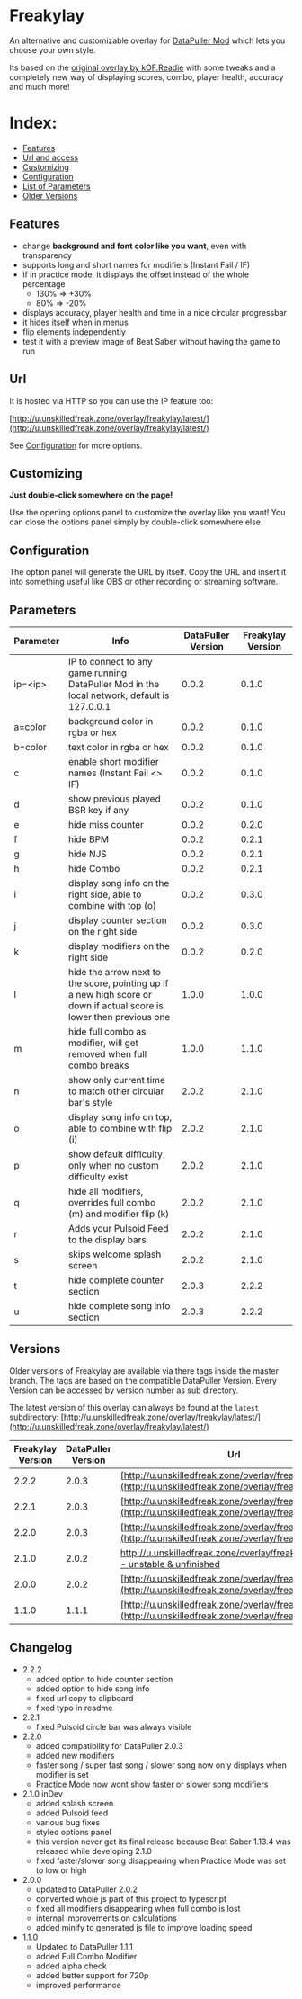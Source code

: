 # Freakylay
An alternative and customizable overlay for [DataPuller Mod](https://github.com/kOFReadie/DataPuller) which lets you choose your own style.

Its based on the [original overlay by kOF.Readie](https://github.com/kOFReadie/BSDP-Overlay) with some tweaks and a completely new way of displaying scores, combo, player health, accuracy and much more!

# Index:
- [Features](#Features)
- [Url and access](#Url)
- [Customizing](#Customizing)
- [Configuration](#Configuration)
- [List of Parameters](#Parameters)
- [Older Versions](#Versions)

## Features

- change **background and font color like you want**, even with transparency
- supports long and short names for modifiers (Instant Fail / IF)
- if in practice mode, it displays the offset instead of the whole percentage
    - 130% => +30%
    - 80% => -20%
- displays accuracy, player health and time in a nice circular progressbar
- it hides itself when in menus
- flip elements independently
- test it with a preview image of Beat Saber without having the game to run

## Url
It is hosted via HTTP so you can use the IP feature too:

[http://u.unskilledfreak.zone/overlay/freakylay/latest/](http://u.unskilledfreak.zone/overlay/freakylay/latest/)

See [Configuration](#Configuration) for more options. 

## Customizing

**Just double-click somewhere on the page!**

Use the opening options panel to customize the overlay like you want!
You can close the options panel simply by double-click somewhere else.

## Configuration

The option panel will generate the URL by itself. Copy the URL and insert it into something useful like OBS or other recording or streaming software.

## Parameters

|Parameter|Info|DataPuller Version|Freakylay Version|
|---|---|---|---|
|ip=\<ip\>|IP to connect to any game running DataPuller Mod in the local network, default is 127.0.0.1|0.0.2|0.1.0|
|a=color|background color in rgba or hex|0.0.2|0.1.0|
|b=color|text color in rgba or hex|0.0.2|0.1.0|
|c|enable short modifier names (Instant Fail <> IF)|0.0.2|0.1.0|
|d|show previous played BSR key if any|0.0.2|0.1.0|
|e|hide miss counter|0.0.2|0.2.0|
|f|hide BPM|0.0.2|0.2.1|
|g|hide NJS|0.0.2|0.2.1|
|h|hide Combo|0.0.2|0.2.1|
|i|display song info on the right side, able to combine with top (o)|0.0.2|0.3.0|
|j|display counter section on the right side|0.0.2|0.3.0|
|k|display modifiers on the right side|0.0.2|0.2.0|
|l|hide the arrow next to the score, pointing up if a new high score or down if actual score is lower then previous one|1.0.0|1.0.0|
|m|hide full combo as modifier, will get removed when full combo breaks|1.0.0|1.1.0|
|n|show only current time to match other circular bar's style|2.0.2|2.1.0|
|o|display song info on top, able to combine with flip (i)|2.0.2|2.1.0|
|p|show default difficulty only when no custom difficulty exist|2.0.2|2.1.0|
|q|hide all modifiers, overrides full combo (m) and modifier flip (k)|2.0.2|2.1.0|
|r|Adds your Pulsoid Feed to the display bars|2.0.2|2.1.0|
|s|skips welcome splash screen|2.0.2|2.1.0|
|t|hide complete counter section|2.0.3|2.2.2|
|u|hide complete song info section|2.0.3|2.2.2|

## Versions
Older versions of Freakylay are available via there tags inside the master branch. The tags are based on the compatible DataPuller Version.
Every Version can be accessed by version number as sub directory.

The latest version of this overlay can always be found at the `latest` subdirectory:
[http://u.unskilledfreak.zone/overlay/freakylay/latest/](http://u.unskilledfreak.zone/overlay/freakylay/latest/)

|Freakylay Version|DataPuller Version|Url|
|---|---|---|
|2.2.2|2.0.3|[http://u.unskilledfreak.zone/overlay/freakylay/2.2.2/](http://u.unskilledfreak.zone/overlay/freakylay/2.2.2/)|
|2.2.1|2.0.3|[http://u.unskilledfreak.zone/overlay/freakylay/2.2.1/](http://u.unskilledfreak.zone/overlay/freakylay/2.2.1/)|
|2.2.0|2.0.3|[http://u.unskilledfreak.zone/overlay/freakylay/2.2.0/](http://u.unskilledfreak.zone/overlay/freakylay/2.2.0/)|
|2.1.0|2.0.2|[http://u.unskilledfreak.zone/overlay/freakylay/2.1.0/ - unstable & unfinished](http://u.unskilledfreak.zone/overlay/freakylay/2.1.0/)|
|2.0.0|2.0.2|[http://u.unskilledfreak.zone/overlay/freakylay/2.0.0/](http://u.unskilledfreak.zone/overlay/freakylay/2.0.0/)|
|1.1.0|1.1.1|[http://u.unskilledfreak.zone/overlay/freakylay/1.1.0/](http://u.unskilledfreak.zone/overlay/freakylay/1.1.0/)|

## Changelog
- 2.2.2
  - added option to hide counter section
  - added option to hide song info
  - fixed url copy to clipboard
  - fixed typo in readme
- 2.2.1
  - fixed Pulsoid circle bar was always visible
- 2.2.0
  - added compatibility for DataPuller 2.0.3
  - added new modifiers
  - faster song / super fast song / slower song now only displays when modifier is set
  - Practice Mode now wont show faster or slower song modifiers
- 2.1.0 inDev
  - added splash screen
  - added Pulsoid feed
  - various bug fixes
  - styled options panel
  - this version never get its final release because Beat Saber 1.13.4 was released while developing 2.1.0
  - fixed faster/slower song disappearing when Practice Mode was set to low or high 
- 2.0.0
  - updated to DataPuller 2.0.2
  - converted whole js part of this project to typescript
  - fixed all modifiers disappearing when full combo is lost
  - internal improvements on calculations
  - added minify to generated js file to improve loading speed 
- 1.1.0
  - Updated to DataPuller 1.1.1
  - added Full Combo Modifier
  - added alpha check
  - added better support for 720p
  - improved performance
